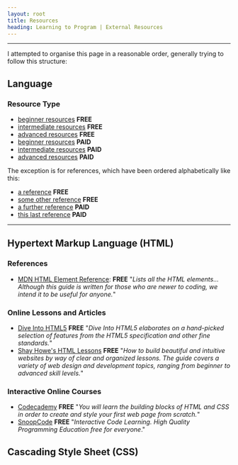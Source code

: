 ```yaml
---
layout: root
title: Resources
heading: Learning to Program | External Resources
---
```


<hr>

I attempted to organise this page in a reasonable order, generally trying to follow this structure:

## Language

### Resource Type

* [beginner resources]() **FREE**
* [intermediate resources]() **FREE**
* [advanced resources]() **FREE**
* [beginner resources]() **PAID**
* [intermediate resources]() **PAID**
* [advanced resources]() **PAID**

The exception is for references, which have been ordered alphabetically like this:

* [a reference]() **FREE**
* [some other reference]() **FREE**
* [a further reference]() **PAID**
* [this last reference]() **PAID**

<hr>

<h2 id="html">Hypertext Markup Language (HTML)</h2>

<h3> References </h3>

* [MDN HTML Element Reference](https://developer.mozilla.org/en/docs/Web/HTML/Element): **FREE** "_Lists all the HTML elements... Although this guide is written for those who are newer to coding, we intend it to be useful for anyone._"

<h3>Online Lessons and Articles</h3>

* [Dive Into HTML5](http://diveintohtml5.info/) **FREE** "_Dive Into HTML5 elaborates on a hand-picked selection of features from the HTML5 specification and other fine standards._"
* [Shay Howe's HTML Lessons](http://learn.shayhowe.com/) **FREE** "_How to build beautiful and intuitive websites by way of clear and organized lessons. The guide covers a variety of web design and development topics, ranging from beginner to advanced skill levels._"

<h3>Interactive Online Courses</h3>

* [Codecademy](https://www.codecademy.com/en/tracks/htmlcss) **FREE** "_You will learn the building blocks of HTML and CSS in order to create and style your first web page from scratch._"
* [SnoopCode](http://www.snoopcode.com/) **FREE** "_Interactive Code Learning. High Quality Programming Education free for everyone_."

<h2 id="css">Cascading Style Sheet (CSS)</h2>
